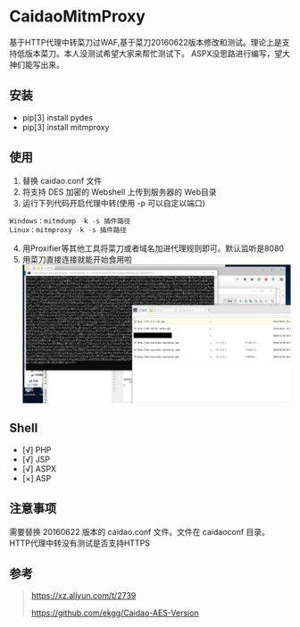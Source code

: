 # CaidaoMitmProxy
基于HTTP代理中转菜刀过WAF,基于菜刀20160622版本修改和测试。理论上是支持低版本菜刀。本人没测试希望大家来帮忙测试下。
ASPX没思路进行编写，望大神们能写出来。
## 安装
* pip[3] install pydes
* pip[3] install mitmproxy

## 使用

1. 替换 caidao.conf 文件
2. 将支持 DES 加密的 Webshell 上传到服务器的 Web目录
3. 运行下列代码开启代理中转(使用 -p 可以自定以端口)
```c
Windows：mitmdump -k -s 插件路径
Linux：mitmproxy -k -s 插件路径
```
4. 用Proxifier等其他工具将菜刀或者域名加进代理规则即可。默认监听是8080
5. 用菜刀直接连接就能开始食用啦
![](/img/ROE8ZV8U_2@91.jpg)

## Shell
- [√] PHP
- [√] JSP
- [√] ASPX
- [×] ASP

## 注意事项
需要替换 20160622 版本的 caidao.conf 文件。文件在 caidaoconf 目录。
HTTP代理中转没有测试是否支持HTTPS

## 参考

>https://xz.aliyun.com/t/2739
>
>https://github.com/ekgg/Caidao-AES-Version
